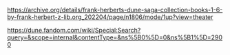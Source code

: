 https://archive.org/details/frank-herberts-dune-saga-collection-books-1-6-by-frank-herbert-z-lib.org_202204/page/n1806/mode/1up?view=theater

https://dune.fandom.com/wiki/Special:Search?query=&scope=internal&contentType=&ns%5B0%5D=0&ns%5B1%5D=2900
